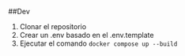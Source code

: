 ##Dev

1. Clonar el repositorio
2. Crear un .env basado en el .env.template
3. Ejecutar el comando `docker compose up --build`
